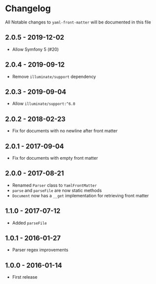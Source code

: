 # Changelog

All Notable changes to `yaml-front-matter` will be documented in this file

## 2.0.5 - 2019-12-02
- Allow Symfony 5 (#20)

## 2.0.4 - 2019-09-12
- Remove `illuminate/support` dependency

## 2.0.3 - 2019-09-04
- Allow `illuminate/support:^6.0`

## 2.0.2 - 2018-02-23
- Fix for documents with no newline after front matter

## 2.0.1 - 2017-09-04
- Fix for documents with empty front matter

## 2.0.0 - 2017-08-21
- Renamed `Parser` class to `YamlFrontMatter`
- `parse` and `parseFile` are now static methods
- `Document` now has a `__get` implementation for retrieving front matter

## 1.1.0 - 2017-07-12
- Added `parseFile`

## 1.0.1 - 2016-01-27
- Parser regex improvements

## 1.0.0 - 2016-01-14
- First release

